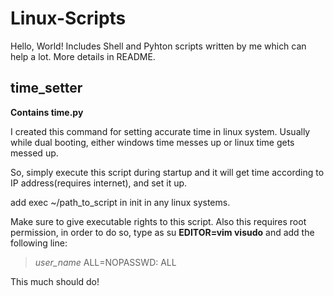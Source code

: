 # Linux-Scripts
Hello, World! Includes Shell and Pyhton scripts written by me which can help a lot. More details in README. 


## time_setter

**Contains time.py**


I created this command for setting accurate time in linux system. Usually while dual booting, either windows time messes up or linux time gets messed up. 

So, simply execute this script during startup and it will get time according to IP address(requires internet), and set it up.

add exec ~/path_to_script in init in any linux systems.

Make sure to give executable rights to this script. Also this requires root permission, in order to do so, type as su **EDITOR=vim visudo** and add the following line:
> *user_name* ALL=NOPASSWD: ALL

This much should do!
